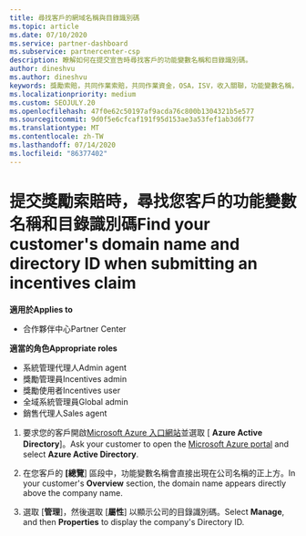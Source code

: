 ```yaml
---
title: 尋找客戶的網域名稱與目錄識別碼
ms.topic: article
ms.date: 07/10/2020
ms.service: partner-dashboard
ms.subservice: partnercenter-csp
description: 瞭解如何在提交宣告時尋找客戶的功能變數名稱和目錄識別碼。
author: dineshvu
ms.author: dineshvu
keywords: 獎勵索賠，共同作業索賠，共同作業資金，OSA，ISV，收入關聯，功能變數名稱，目錄識別碼
ms.localizationpriority: medium
ms.custom: SEOJULY.20
ms.openlocfilehash: 47f0e62c50197af9acda76c800b1304321b5e577
ms.sourcegitcommit: 9d0f5e6cfcaf191f95d153ae3a53fef1ab3d6f77
ms.translationtype: MT
ms.contentlocale: zh-TW
ms.lasthandoff: 07/14/2020
ms.locfileid: "86377402"
---
```

# <a name="find-your-customers-domain-name-and-directory-id-when-submitting-an-incentives-claim"></a><span data-ttu-id="dd76a-104">提交獎勵索賠時，尋找您客戶的功能變數名稱和目錄識別碼</span><span class="sxs-lookup"><span data-stu-id="dd76a-104">Find your customer's domain name and directory ID when submitting an incentives claim</span></span>

<span data-ttu-id="dd76a-105">**適用於**</span><span class="sxs-lookup"><span data-stu-id="dd76a-105">**Applies to**</span></span>

- <span data-ttu-id="dd76a-106">合作夥伴中心</span><span class="sxs-lookup"><span data-stu-id="dd76a-106">Partner Center</span></span>

<span data-ttu-id="dd76a-107">**適當的角色**</span><span class="sxs-lookup"><span data-stu-id="dd76a-107">**Appropriate roles**</span></span>

- <span data-ttu-id="dd76a-108">系統管理代理人</span><span class="sxs-lookup"><span data-stu-id="dd76a-108">Admin agent</span></span>
- <span data-ttu-id="dd76a-109">獎勵管理員</span><span class="sxs-lookup"><span data-stu-id="dd76a-109">Incentives admin</span></span>
- <span data-ttu-id="dd76a-110">獎勵使用者</span><span class="sxs-lookup"><span data-stu-id="dd76a-110">Incentives user</span></span>
- <span data-ttu-id="dd76a-111">全域系統管理員</span><span class="sxs-lookup"><span data-stu-id="dd76a-111">Global admin</span></span>
- <span data-ttu-id="dd76a-112">銷售代理人</span><span class="sxs-lookup"><span data-stu-id="dd76a-112">Sales agent</span></span>

1. <span data-ttu-id="dd76a-113">要求您的客戶開啟[Microsoft Azure 入口網站](https://portal.azure.com/#home)並選取 [ **Azure Active Directory**]。</span><span class="sxs-lookup"><span data-stu-id="dd76a-113">Ask your customer to open the [Microsoft Azure portal](https://portal.azure.com/#home) and select **Azure Active Directory**.</span></span>

2. <span data-ttu-id="dd76a-114">在您客戶的 **[總覽**] 區段中，功能變數名稱會直接出現在公司名稱的正上方。</span><span class="sxs-lookup"><span data-stu-id="dd76a-114">In your customer's **Overview** section, the domain name appears directly above the company name.</span></span>  

3. <span data-ttu-id="dd76a-115">選取 [**管理**]，然後選取 [**屬性**] 以顯示公司的目錄識別碼。</span><span class="sxs-lookup"><span data-stu-id="dd76a-115">Select **Manage**, and then **Properties** to display the company's Directory ID.</span></span>
